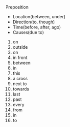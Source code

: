 Preposition

- Location(between, under)
- Direction(to, though)
- Time(before, after, ago)
- Causes(due to)


1. on
2. outside
3. on
4. in front
5. between
6. in
7. this
8. a cross
9. next to
10. towards
11. last
12. past
13. every
14. from
15. in
16. to
